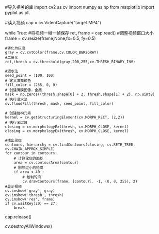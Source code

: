 #导入相关的库
import cv2 as cv
import numpy as np
from matplotlib import pyplot as plt

#读入视频
cap = cv.VideoCapture("target.MP4")

while True:
    #将视频一帧一帧保存
    ret, frame = cap.read()
    #调整视频窗口大小
    frame = cv.resize(frame,None,fx=0.5, fy=0.5)

    #转化为灰度
    gray = cv.cvtColor(frame,cv.COLOR_BGR2GRAY)
    #二值化
    ret,thresh = cv.threshold(gray,200,255,cv.THRESH_BINARY_INV)
    
    #漫水法
    seed_point = (100, 100)
    # 定义填充颜色
    fill_color = (255, 0, 0)
    # 创建掩膜图像，全黑
    mask = np.zeros((thresh.shape[0] + 2, thresh.shape[1] + 2), np.uint8)
    # 执行漫水法
    cv.floodFill(thresh, mask, seed_point, fill_color)

    # 创建结构元素
    kernel = cv.getStructuringElement(cv.MORPH_RECT, (2,2))
    # 执行闭运算
    closing = cv.morphologyEx(thresh, cv.MORPH_CLOSE, kernel)
    closing = cv.morphologyEx(thresh, cv.MORPH_CLOSE, kernel)

    #找出轮廓
    contours, hierarchy = cv.findContours(closing, cv.RETR_TREE, cv.CHAIN_APPROX_SIMPLE)
    for contour in contours:
        # 计算轮廓的面积
        area = cv.contourArea(contour)
        # 剔除过小的轮廓
        if area < 40 :
            # 绘制轮廓
            cv.drawContours(frame, [contour], -1, (0, 0, 255), 2)
    #显示视频
    cv.imshow('gray', gray)
    cv.imshow('thresh', thresh)
    cv.imshow('res', frame)
    if cv.waitKey(20) == 27:
        break

cap.release()

cv.destroyAllWindows()